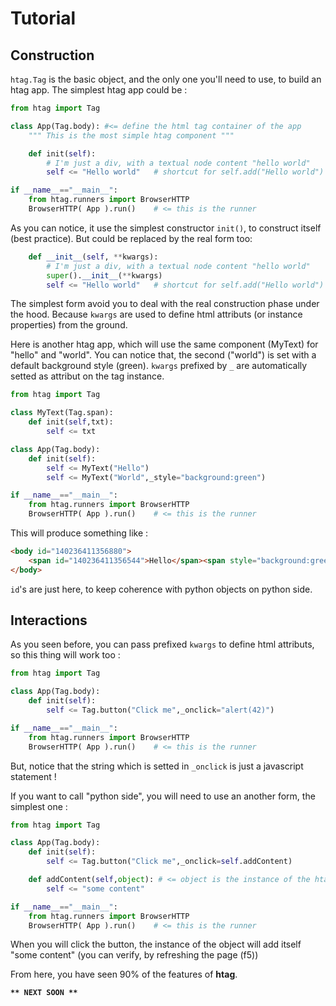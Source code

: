 # Tutorial

## Construction

`htag.Tag` is the basic object, and the only one you'll need to use, to build an htag app. The simplest htag app could be :

```python
from htag import Tag

class App(Tag.body): #<= define the html tag container of the app
    """ This is the most simple htag component """

    def init(self):
        # I'm just a div, with a textual node content "hello world"
        self <= "Hello world"   # shortcut for self.add("Hello world")

if __name__=="__main__":
    from htag.runners import BrowserHTTP
    BrowserHTTP( App ).run()    # <= this is the runner

```

As you can notice, it use the simplest constructor `init()`, to construct itself (best practice). But could be replaced by the real form too:

```python
    def __init__(self, **kwargs):
        # I'm just a div, with a textual node content "hello world"
        super().__init__(**kwargs)
        self <= "Hello world"   # shortcut for self.add("Hello world")
```

The simplest form avoid you to deal with the real construction phase under the hood. Because `kwargs` are used to define html attributs (or instance properties) from the ground.

Here is another htag app, which will use the same component (MyText) for "hello" and "world". You can notice that, the second ("world") is set with a default background style (green). `kwargs` prefixed by `_` are automatically setted as attribut on the tag instance.

```python
from htag import Tag

class MyText(Tag.span):
    def init(self,txt):
        self <= txt

class App(Tag.body):
    def init(self):
        self <= MyText("Hello")
        self <= MyText("World",_style="background:green")

if __name__=="__main__":
    from htag.runners import BrowserHTTP
    BrowserHTTP( App ).run()    # <= this is the runner
```

This will produce something like :

```html
<body id="140236411356880">
    <span id="140236411356544">Hello</span><span style="background:green" id="140236411356208">World</span>
</body>
```

`id`'s are just here, to keep coherence with python objects on python side.

## Interactions

As you seen before, you can pass prefixed `kwargs` to define html attributs, so this thing will work too :

```python
from htag import Tag

class App(Tag.body):
    def init(self):
        self <= Tag.button("Click me",_onclick="alert(42)")

if __name__=="__main__":
    from htag.runners import BrowserHTTP
    BrowserHTTP( App ).run()    # <= this is the runner
```

But, notice that the string which is setted in `_onclick` is just a javascript statement !

If you want to call "python side", you will need to use an another form, the simplest one :

```python
from htag import Tag

class App(Tag.body):
    def init(self):
        self <= Tag.button("Click me",_onclick=self.addContent)

    def addContent(self,object): # <= object is the instance of the htag instance which have called this method
        self <= "some content"

if __name__=="__main__":
    from htag.runners import BrowserHTTP
    BrowserHTTP( App ).run()    # <= this is the runner
```

When you will click the button, the instance of the object will add itself "some content" (you can verify, by refreshing the page (f5))

From here, you have seen 90% of the features of **htag**.

**`** NEXT SOON **`**